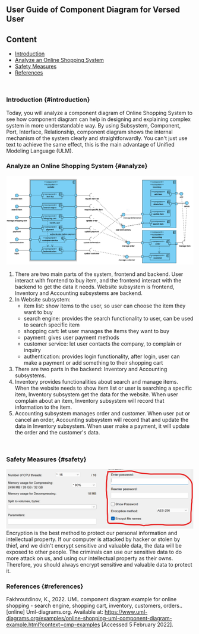 ## User Guide of Component Diagram for Versed User

## Content
- [Introduction](#introduction)
- [Analyze an Online Shopping System](#analyze)
- [Safety Measures](#safety)
- [References](#references)
<br>

### Introduction {#introduction}
Today, you will analyze a component diagram of Online Shopping System to see how component diagram can help in designing and explaining complex system in more understandable way. By using Subsystem, Component, Port, Interface, Relationship, component diagram shows the internal mechanism of the system clearly and straightforwardly. You can't just use text to achieve the same effect, this is the main advantage of Unified Modeling Language (ULM).
<br>

### Analyze an Online Shopping System {#analyze}
![Online Shopping System](onlineShoppingSystem.png "system")
1. There are two main parts of the system, frontend and backend. User interact with frontend to buy item, and the frontend interact with the backend to get the data it needs.
Website subsystem is frontend, Inventory and Accounting subsystems are backend.
2. In Website subsystem:
    - item list: show items to the user, so user can choose the item they want to buy
    - search engine: provides the search functionality to user, can be used to search specific item
    - shopping cart: let user manages the items they want to buy
    - payment: gives user payment methods
    - customer service: let user contacts the company, to complain or inquiry
    - authentication: provides login functionality, after login, user can make a payment or add something to their shopping cart
3. There are two parts in the backend: Inventory and Accounting subsystems.
4. Inventory provides functionalities about search and manage items. When the website needs to show item list or user is searching a specific item, Inventory subsystem get the data for the website. When user complain about an item, Inventory subsystem will record that information to the item.
5. Accounting subsystem manages order and customer. When user put or cancel an order, Accounting subsystem will record that and update the data in Inventory subsystem. When user make a payment, it will update the order and the customer's data.
<br>

### Safety Measures {#safety}
![Encryption by using 7Zip](encryptionUsing7Zip.png "Encryption")
Encryption is the best method to protect our personal information and intellectual property. If our computer is attacked by hacker or stolen by thief, and we didn't encrypt sensitive and valuable data, the data will be exposed to other people. The criminals can use our sensitive data to do more attack on us, and using our intellectual property as their owns.
Therefore, you should always encrypt sensitive and valuable data to protect it.
<br>

### References {#references}
Fakhroutdinov, K., 2022. UML component diagram example for online shopping - search engine, shopping cart, inventory, customers, orders.. [online] Uml-diagrams.org. Available at: <https://www.uml-diagrams.org/examples/online-shopping-uml-component-diagram-example.html?context=cmp-examples> [Accessed 5 February 2022].